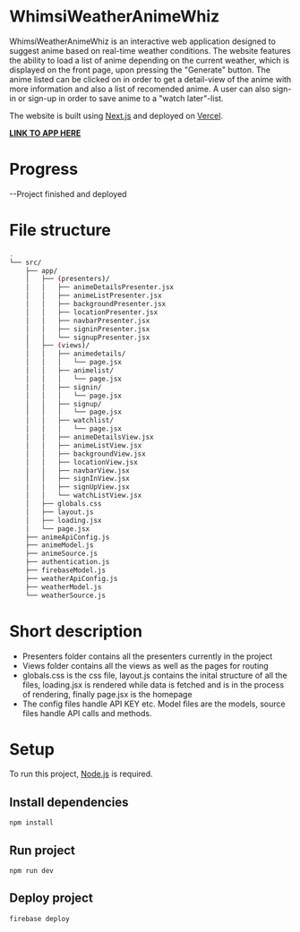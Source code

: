 # WhimsiWeatherAnimeWhiz

WhimsiWeatherAnimeWhiz is an interactive web application designed to suggest anime based on real-time weather conditions. The website features the ability to load a list of anime depending on the current weather, which is displayed on the front page, upon pressing the "Generate" button. The anime listed can be clicked on in order to get a detail-view of the anime with more information and also a list of recomended anime. A user can also sign-in or sign-up in order to save anime to a "watch later"-list.

The website is built using [Next.js](https://nextjs.org//) and deployed on [Vercel](https://vercel.com//).

**[LINK TO APP HERE](https://dh2646-project-hjmql12xb-milles-projects-c6826149.vercel.app/)**

# Progress

--Project finished and deployed

# File structure

```bash
.
└── src/
    ├── app/
    │   ├── (presenters)/
    │   │   ├── animeDetailsPresenter.jsx
    │   │   ├── animeListPresenter.jsx
    │   │   ├── backgroundPresenter.jsx
    │   │   ├── locationPresenter.jsx
    │   │   ├── navbarPresenter.jsx
    │   │   ├── signinPresenter.jsx
    │   │   └── signupPresenter.jsx
    │   ├── (views)/
    │   │   ├── animedetails/
    │   │   │   └── page.jsx
    │   │   ├── animelist/
    │   │   │   └── page.jsx
    │   │   ├── signin/
    │   │   │   └── page.jsx
    │   │   ├── signup/
    │   │   │   └── page.jsx
    │   │   ├── watchlist/
    │   │   │   └── page.jsx
    │   │   ├── animeDetailsView.jsx
    │   │   ├── animeListView.jsx
    │   │   ├── backgroundView.jsx
    │   │   ├── locationView.jsx
    │   │   ├── navbarView.jsx
    │   │   ├── signInView.jsx
    │   │   ├── signUpView.jsx
    │   │   └── watchListView.jsx
    │   ├── globals.css
    │   ├── layout.js
    │   ├── loading.jsx
    │   └── page.jsx
    ├── animeApiConfig.js
    ├── animeModel.js
    ├── animeSource.js
    ├── authentication.js
    ├── firebaseModel.js
    ├── weatherApiConfig.js
    ├── weatherModel.js
    └── weatherSource.js
```

# Short description

- Presenters folder contains all the presenters currently in the project
- Views folder contains all the views as well as the pages for routing
- globals.css is the css file, layout.js contains the inital structure of all the files, loading.jsx is rendered while data is fetched and is in the process of rendering, finally page.jsx is the homepage
- The config files handle API KEY etc. Model files are the models, source files handle API calls and methods.

# Setup

To run this project, [Node.js](https://nodejs.org/en/) is required.

## Install dependencies

    npm install

## Run project

    npm run dev

## Deploy project

    firebase deploy
